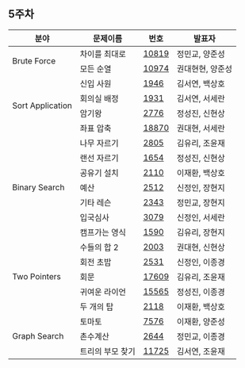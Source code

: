 ## 5주차

<table>
  <thead>
    <tr>
      <th>
        분야
      </th>
      <th>
        문제이름
      </th>
      <th>
        번호
      </th>
      <th>
        발표자
      </th>
    </tr>
  </thead>
  <tbody>
    <tr>
      <td rowspan ="2">
        Brute Force
      </td>
      <td>
        차이를 최대로
      </td>
      <td>
        <a href="https://www.acmicpc.net/problem/10819">10819</a>
      </td>
      <td>
        정민교, 양준성
      </td>
    </tr>
    <tr>
      <td>
        모든 순열
      </td>
      <td>
        <a href="https://www.acmicpc.net/problem/10974">10974</a>
      </td>
      <td>
        권대현현, 양준성
      </td>
    </tr>
    <tr>
      <td rowspan ="4">
        Sort Application
      </td>
      <td>
        신입 사원
      </td>
      <td>
        <a href="https://www.acmicpc.net/problem/1946">1946</a>
      </td>
      <td>
        김서연, 백상호
      </td>
    </tr>
    <tr>
      <td>
        회의실 배정
      </td>
      <td>
        <a href="https://www.acmicpc.net/problem/1931">1931</a>
      </td>
      <td>
        김서연, 서세란
      </td>
    </tr>
    <tr>
      <td>
        암기왕
      </td>
      <td>
        <a href="https://www.acmicpc.net/problem/2776">2776</a>
      </td>
      <td>
        정성진, 신현상
      </td>
    </tr>
    <tr>
      <td>
        좌표 압축
      </td>
      <td>
        <a href="https://www.acmicpc.net/problem/18870">18870</a>
      </td>
      <td>
        권대현, 서세란
      </td>
    </tr>
    <tr>
      <td rowspan ="7">
        Binary Search
      </td>
      <td>
        나무 자르기
      </td>
      <td>
        <a href="https://www.acmicpc.net/problem/2805">2805</a>
      </td>
      <td>
        김유리, 조윤재
      </td>
    </tr>
    <tr>
      <td>
        랜선 자르기
      </td>
      <td>
        <a href="https://www.acmicpc.net/problem/1654">1654</a>
      </td>
      <td>
        정성진, 신현상
      </td>
    </tr>
    <tr>
      <td>
        공유기 설치
      </td>
      <td>
        <a href="https://www.acmicpc.net/problem/2110">2110</a>
      </td>
      <td>
        이재환, 백상호
      </td>
      </tr>
      <tr>
        <td>
          예산
        </td>
      <td>
        <a href="https://www.acmicpc.net/problem/2512">2512</a>
      </td>
        <td>
          신정인, 장현지
        </td>
    </tr>
    <tr>
        <td>
          기타 레슨
        </td>
      <td>
        <a href="https://www.acmicpc.net/problem/2343">2343</a>
      </td>
        <td>
          정민교, 장현지
        </td>
    </tr>
    <tr>
      <td>
        입국심사
      </td>
      <td>
        <a href="https://www.acmicpc.net/problem/3079">3079</a>
      </td>
      <td>
        신정인, 서세란
      </td>
    </tr>
    <tr>
        <td>
          캠프가는 영식
        </td>
      <td>
        <a href="https://www.acmicpc.net/problem/1590">1590</a>
      </td>
        <td>
          김유리, 장현지
        </td>
    </tr>
    <tr>
      <td rowspan ="5">
        Two Pointers
      </td>
        <td>
          수들의 합 2
        </td>
      <td>
        <a href="https://www.acmicpc.net/problem/2003">2003</a>
      </td>
        <td>
          권대현, 신현상
        </td>
    </tr>
    <tr>
        <td>
          회전 초밥
        </td>
      <td>
        <a href="https://www.acmicpc.net/problem/2531">2531</a>
      </td>
        <td>
          신정인, 이종경
        </td>
    </tr>
    <tr>
        <td>
          회문
        </td>
      <td>
        <a href="https://www.acmicpc.net/problem/17609">17609</a>
      </td>
        <td>
          김유리, 조윤재
        </td>
    </tr>
    <tr>
      <td>
        귀여운 라이언
      </td>
      <td>
        <a href="https://www.acmicpc.net/problem/15565">15565</a>
      </td>
      <td>
        정성진, 이종경
      </td>
    </tr>
    <tr>
        <td>
          두 개의 탑
        </td>
      <td>
        <a href="https://www.acmicpc.net/problem/2118">2118</a>
      </td>
        <td>
          이재환, 백상호
        </td>
    </tr>
    <tr>
        <td rowspan ="3">
          Graph Search
        </td>
        <td>
          토마토
        </td>
      <td>
        <a href="https://www.acmicpc.net/problem/7576">7576</a>
      </td>
        <td>
          이재환, 양준성
        </td>
    </tr>
    <tr>
        <td>
          촌수계산
        </td>
      <td>
        <a href="https://www.acmicpc.net/problem/2644">2644</a>
      </td>
        <td>
          정민교, 이종경
        </td>
    </tr>
     <tr>
      <td>
        트리의 부모 찾기
      </td>
      <td>
        <a href="https://www.acmicpc.net/problem/11725">11725</a>
      </td>
      <td>
        김서연, 조윤재
      </td>
    </tr>
  </tbody>
</table>
